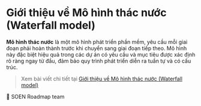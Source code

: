 # Giới thiệu về **Mô hình thác nước** (**Waterfall model**)

**Mô hình thác nước** là một mô hình phát triển phần mềm, yêu cầu mỗi giai đoạn phải hoàn thành trước khi chuyển sang giai đoạn tiếp theo. Mô hình này đặc biệt hiệu quả trong các dự án có yêu cầu và mục tiêu được xác định rõ ràng ngay từ đầu, đảm bảo quy trình phát triển diễn ra tuần tự và có cấu trúc.

> Xem bài viết chi tiết tại [Giới thiệu về Mô hình thác nước (Waterfall model)](https://dev.to/hcmute_project_988df1c63c/gioi-thieu-ve-mo-hinh-thac-nuoc-waterfall-model-1n79)

🌻 SOEN Roadmap team

